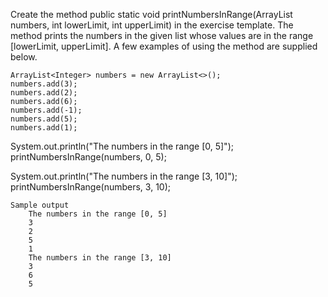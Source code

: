 Create the method public static void printNumbersInRange(ArrayList<Integer> numbers, int lowerLimit, int upperLimit) in the exercise template. The method prints the numbers in the given list whose values are in the range [lowerLimit, upperLimit]. A few examples of using the method are supplied below.

    ArrayList<Integer> numbers = new ArrayList<>();
    numbers.add(3);
    numbers.add(2);
    numbers.add(6);
    numbers.add(-1);
    numbers.add(5);
    numbers.add(1);

System.out.println("The numbers in the range [0, 5]");
printNumbersInRange(numbers, 0, 5);

System.out.println("The numbers in the range [3, 10]");
printNumbersInRange(numbers, 3, 10);

    Sample output
        The numbers in the range [0, 5]
        3
        2
        5
        1
        The numbers in the range [3, 10]
        3
        6
        5